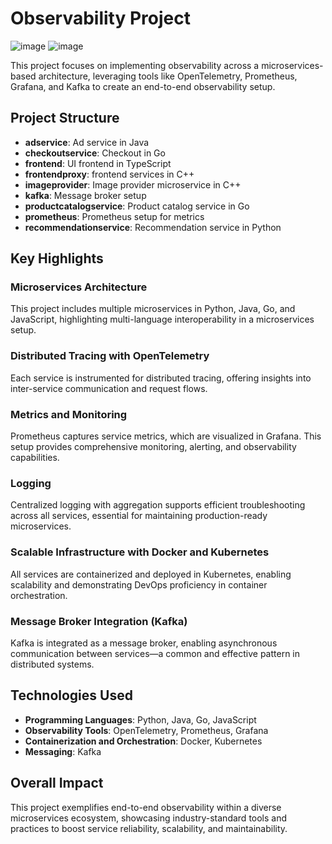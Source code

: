 
# Observability Project

![image](https://github.com/user-attachments/assets/4c735e69-cb06-4055-a555-8255095c52d8)
![image](https://github.com/user-attachments/assets/dada0ed3-8c0f-4fd5-a427-e601958a2515)

This project focuses on implementing observability across a microservices-based architecture, leveraging tools like OpenTelemetry, Prometheus, Grafana, and Kafka to create an end-to-end observability setup.

## Project Structure

- **adservice**: Ad service in Java
- **checkoutservice**: Checkout in Go
- **frontend**: UI frontend in TypeScript
- **frontendproxy**: frontend services in C++
- **imageprovider**: Image provider microservice in C++
- **kafka**: Message broker setup
- **productcatalogservice**: Product catalog service in Go
- **prometheus**: Prometheus setup for metrics
- **recommendationservice**: Recommendation service in Python

## Key Highlights

### Microservices Architecture
This project includes multiple microservices in Python, Java, Go, and JavaScript, highlighting multi-language interoperability in a microservices setup.

### Distributed Tracing with OpenTelemetry
Each service is instrumented for distributed tracing, offering insights into inter-service communication and request flows.

### Metrics and Monitoring
Prometheus captures service metrics, which are visualized in Grafana. This setup provides comprehensive monitoring, alerting, and observability capabilities.

### Logging
Centralized logging with aggregation supports efficient troubleshooting across all services, essential for maintaining production-ready microservices.

### Scalable Infrastructure with Docker and Kubernetes
All services are containerized and deployed in Kubernetes, enabling scalability and demonstrating DevOps proficiency in container orchestration.

### Message Broker Integration (Kafka)
Kafka is integrated as a message broker, enabling asynchronous communication between services—a common and effective pattern in distributed systems.

## Technologies Used

- **Programming Languages**: Python, Java, Go, JavaScript
- **Observability Tools**: OpenTelemetry, Prometheus, Grafana
- **Containerization and Orchestration**: Docker, Kubernetes
- **Messaging**: Kafka

## Overall Impact
This project exemplifies end-to-end observability within a diverse microservices ecosystem, showcasing industry-standard tools and practices to boost service reliability, scalability, and maintainability.
